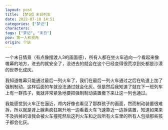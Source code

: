 ```yaml
---
layout: post
title: 【梦记】末日列车
date: 2022-07-10 14:51
categories: ["梦记"]
characters: 
tags: ["梦记", "末日"]
pov: 第一人称视角
origin: 个站
---
```


一个末日情景（有点像摆渡人3的画面感），所有人都在坐火车逃向一个看起来像帷幕的地方，进去的就安全了，没进去的就会在这个已经变得很荒凉到处都是沙漠的世界化成灰。

我知道帷幕只能通过最后一列火车了，我们在最后一列火车通过之后在轨道上加了强制制动，这样后面的车就没法通过就会化灰。但是然后我知道了就在下一班列车上有一群孩子，我就非常紧急地要把强制制动装置撤下来让这一列也通过。

我能感觉到火车正在逼近，颅内好像也看见了那群孩子的画面，然而制动装置很难拆，所以就是肾上腺素疯狂飙升地一边看着火车飞速靠近一边拆装置，知道如果来不及拆掉的话我会被火车撞死然后这列火车和之后所有火车里的所有人包括那些孩子都会化灰。
